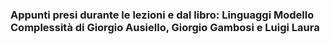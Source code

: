 ### Appunti presi durante le lezioni e dal libro: Linguaggi Modello Complessità di Giorgio Ausiello, Giorgio Gambosi e Luigi Laura